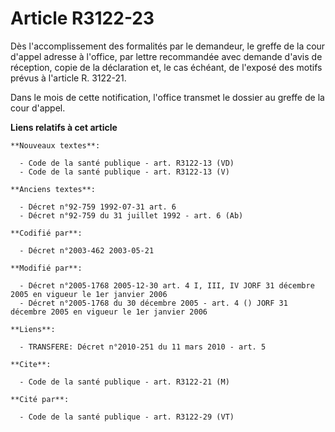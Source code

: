 # Article R3122-23

Dès l'accomplissement des formalités par le demandeur, le greffe de la cour d'appel adresse à l'office, par lettre
recommandée avec demande d'avis de réception, copie de la déclaration et, le cas échéant, de l'exposé des motifs prévus à
l'article R. 3122-21.

Dans le mois de cette notification, l'office transmet le dossier au greffe de la cour d'appel.

**Liens relatifs à cet article**

	**Nouveaux textes**:

	  - Code de la santé publique - art. R3122-13 (VD)
	  - Code de la santé publique - art. R3122-13 (V)

	**Anciens textes**:

	  - Décret n°92-759 1992-07-31 art. 6
	  - Décret n°92-759 du 31 juillet 1992 - art. 6 (Ab)

	**Codifié par**:

	  - Décret n°2003-462 2003-05-21

	**Modifié par**:

	  - Décret n°2005-1768 2005-12-30 art. 4 I, III, IV JORF 31 décembre 2005 en vigueur le 1er janvier 2006
	  - Décret n°2005-1768 du 30 décembre 2005 - art. 4 () JORF 31 décembre 2005 en vigueur le 1er janvier 2006

	**Liens**:

	  - TRANSFERE: Décret n°2010-251 du 11 mars 2010 - art. 5

	**Cite**:

	  - Code de la santé publique - art. R3122-21 (M)

	**Cité par**:

	  - Code de la santé publique - art. R3122-29 (VT)
